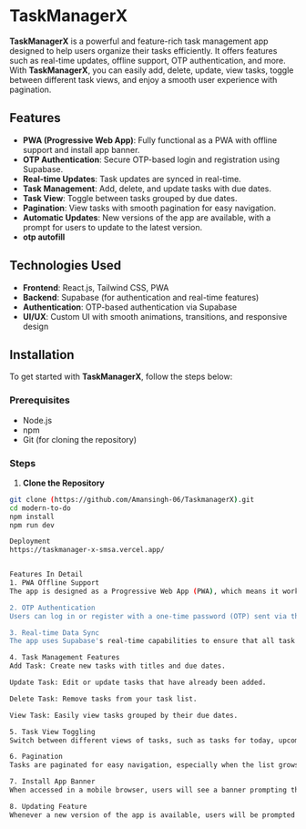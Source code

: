 # TaskManagerX

**TaskManagerX** is a powerful and feature-rich task management app designed to help users organize their tasks efficiently. It offers features such as real-time updates, offline support, OTP authentication, and more. With **TaskManagerX**, you can easily add, delete, update, view tasks, toggle between different task views, and enjoy a smooth user experience with pagination.

## Features

- **PWA (Progressive Web App)**: Fully functional as a PWA with offline support and install app banner.
- **OTP Authentication**: Secure OTP-based login and registration using Supabase.
- **Real-time Updates**: Task updates are synced in real-time.
- **Task Management**: Add, delete, and update tasks with due dates.
- **Task View**: Toggle between tasks grouped by due dates.
- **Pagination**: View tasks with smooth pagination for easy navigation.
- **Automatic Updates**: New versions of the app are available, with a prompt for users to update to the latest version.
- **otp autofill**

## Technologies Used

- **Frontend**: React.js, Tailwind CSS, PWA
- **Backend**: Supabase (for authentication and real-time features)
- **Authentication**: OTP-based authentication via Supabase
- **UI/UX**: Custom UI with smooth animations, transitions, and responsive design

## Installation

To get started with **TaskManagerX**, follow the steps below:

### Prerequisites

- Node.js
- npm 
- Git (for cloning the repository)

### Steps

1. **Clone the Repository**

```bash
git clone (https://github.com/Amansingh-06/TaskmanagerX).git
cd modern-to-do
npm install
npm run dev

Deployment
https://taskmanager-x-smsa.vercel.app/


Features In Detail
1. PWA Offline Support
The app is designed as a Progressive Web App (PWA), which means it works even when you're offline. The app will cache important files and data to ensure a seamless experience.

2. OTP Authentication
Users can log in or register with a one-time password (OTP) sent via their mobile number. This feature is powered by Supabase.

3. Real-time Data Sync
The app uses Supabase's real-time capabilities to ensure that all task updates, such as adding, deleting, or modifying tasks, are reflected instantly across all devices.

4. Task Management Features
Add Task: Create new tasks with titles and due dates.

Update Task: Edit or update tasks that have already been added.

Delete Task: Remove tasks from your task list.

View Task: Easily view tasks grouped by their due dates.

5. Task View Toggling
Switch between different views of tasks, such as tasks for today, upcoming tasks, and overdue tasks.

6. Pagination
Tasks are paginated for easy navigation, especially when the list grows large. Pagination ensures that users can quickly find and manage their tasks.

7. Install App Banner
When accessed in a mobile browser, users will see a banner prompting them to install the app for an enhanced mobile experience.

8. Updating Feature
Whenever a new version of the app is available, users will be prompted to update the app. This ensures that all users are using the latest version with new features and bug fixes.

